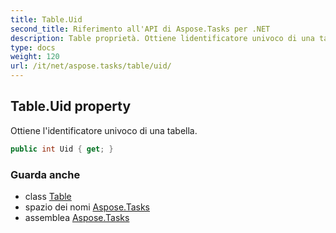 ```yaml
---
title: Table.Uid
second_title: Riferimento all'API di Aspose.Tasks per .NET
description: Table proprietà. Ottiene lidentificatore univoco di una tabella.
type: docs
weight: 120
url: /it/net/aspose.tasks/table/uid/
---
```

## Table.Uid property

Ottiene l'identificatore univoco di una tabella.

```csharp
public int Uid { get; }
```

### Guarda anche

* class [Table](../)
* spazio dei nomi [Aspose.Tasks](../../table/)
* assemblea [Aspose.Tasks](../../../)


